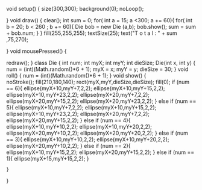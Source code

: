 
void setup()
{
  size(300,300);
  background(0);
  noLoop();

}
void draw()
{
         clear();
  int sum = 0;
  for( int a = 15; a <300; a += 60){
      for( int b = 20; b < 260 ; b += 60){
        Die bob = new Die (a,b);
        bob.show();
        sum = sum + bob.num; 
      }
    }
        fill(255,255,255);
       textSize(25);
       text("T o t a l : " + sum ,75,270);

    
}
void mousePressed()
{

  redraw();
}
class Die 
{
    int num;
    int myX; 
    int myY;
    int dieSize;
    Die(int x, int y) 
    {
        num = (int)(Math.random()*6 + 1);
        myX = x;
        myY = y;
        dieSize = 30;
    }
    void roll()
    {
        num = (int)(Math.random()*6 + 1);
    }
    void show()
    {         
        noStroke();
        fill(210,180,140);
        rect(myX,myY,dieSize,dieSize);
        fill(0);
        if (num == 6){
          ellipse(myX+10,myY+7,2,2);
          ellipse(myX+10,myY+15,2,2);
          ellipse(myX+10,myY+23,2,2);
          ellipse(myX+20,myY+7,2,2);
          ellipse(myX+20,myY+15,2,2);
          ellipse(myX+20,myY+23,2,2);
        } else if (num == 5){
          ellipse(myX+10,myY+7,2,2);
          ellipse(myX+10,myY+15,2,2);
          ellipse(myX+10,myY+23,2,2);
          ellipse(myX+20,myY+7,2,2);
          ellipse(myX+20,myY+15,2,2);
        } else if (num == 4){
          ellipse(myX+10,myY+10,2,2);
          ellipse(myX+10,myY+20,2,2);
          ellipse(myX+20,myY+10,2,2);
          ellipse(myX+20,myY+20,2,2);
        } else if (num == 3){
          ellipse(myX+10,myY+10,2,2);
          ellipse(myX+10,myY+20,2,2);
          ellipse(myX+20,myY+10,2,2);
        } else if (num == 2){
          ellipse(myX+10,myY+15,2,2);
          ellipse(myX+20,myY+15,2,2);
        } else if (num == 1){
          ellipse(myX+15,myY+15,2,2);
        }

       

    }
}
